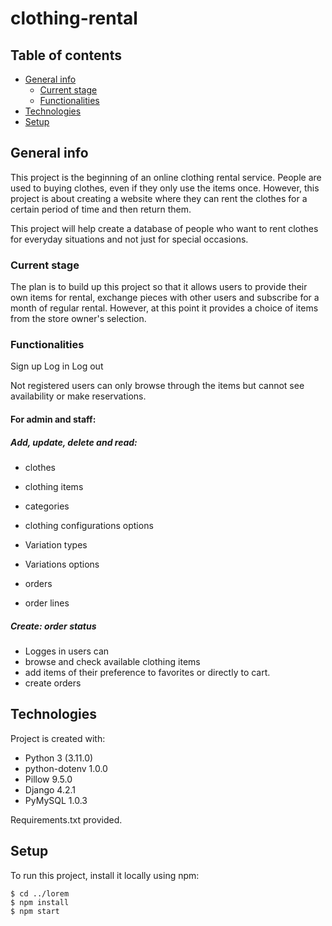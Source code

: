 # clothing-rental

## Table of contents
* [General info](#general-info)
  * [Current stage](###current-stage)
  * [Functionalities](###Functionalities)
* [Technologies](#technologies)
* [Setup](#setup)

## General info
This project is the beginning of an online clothing rental service. People are used to buying clothes, even if they only use the items once.
However, this project is about creating a website where they can rent the clothes for a certain period of time and then return them.

This project will help create a database of people who want to rent clothes for everyday situations and not just for special occasions.

### Current stage

The plan is to build up this project so that it allows users to provide their own items for rental, exchange pieces with other users and subscribe for a month of regular rental.
However, at this point it provides a choice of items from the store owner's selection.
	
### Functionalities

Sign up
Log in
Log out

Not registered users can only browse through the items but cannot see availability or make reservations.

#### For admin and staff: 

##### Add, update, delete and read:
* clothes
* clothing items
* categories
* clothing configurations options
* Variation types
* Variations options

* orders
* order lines 

##### Create: order status

* Logges in users can
* browse and check available clothing items
* add items of their preference to favorites or directly to cart. 
* create orders

## Technologies
Project is created with:
* Python 3           (3.11.0)
* python-dotenv      1.0.0
* Pillow             9.5.0
* Django             4.2.1
* PyMySQL            1.0.3

Requirements.txt provided.
	
## Setup
To run this project, install it locally using npm:

```
$ cd ../lorem
$ npm install
$ npm start
```